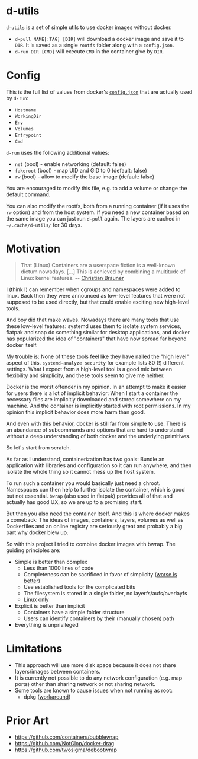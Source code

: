 # d-utils

`d-utils` is a set of simple utils to use docker images without docker.

-	`d-pull NAME[:TAG] [DIR]` will download a docker image and save it to `DIR`.
	It is saved as a single `rootfs` folder along with a `config.json`.
-	`d-run DIR [CMD]` will execute `CMD` in the container give by `DIR`.

# Config

This is the full list of values from docker's
[`config.json`](https://github.com/opencontainers/image-spec/blob/main/config.md)
that are actually used by `d-run`:

-	`Hostname`
-	`WorkingDir`
-	`Env`
-	`Volumes`
-	`Entrypoint`
-	`Cmd`

`d-run` uses the following additional values:

-	`net` (bool) - enable networking (default: false)
-	`fakeroot` (bool) - map UID and GID to 0 (default: false)
-	`rw` (bool) - allow to modify the base image (default: false)

You are encouraged to modify this file, e.g. to add a volume or change the
default command.

You can also modify the rootfs, both from a running container (if it uses the
`rw` option) and from the host system. If you need a new container based on the
same image you can just run `d-pull` again. The layers are cached in
`~/.cache/d-utils/` for 30 days.

# Motivation

>	That (Linux) Containers are a userspace fiction is a well-known dictum
>	nowadays. […] This is achieved by combining a multitude of Linux kernel
> features.
> -- [Christian Brauner](https://people.kernel.org/brauner/the-seccomp-notifier-new-frontiers-in-unprivileged-container-development)

I (think I) can remember when cgroups and namespaces were added to linux. Back
then they were announced as low-level features that were not supposed to be
used directly, but that could enable exciting new high-level tools.

And boy did that make waves. Nowadays there are many tools that use these
low-level features: systemd uses them to isolate system services, flatpak and
snap do something similar for desktop applications, and docker has popularized
the idea of "containers" that have now spread far beyond docker itself.

My trouble is: None of these tools feel like they have nailed the "high level"
aspect of this. `systemd-analyze security` for example lists 80 (!) different
settings. What I expect from a high-level tool is a good mix between
flexibility and simplicity, and these tools seem to give me neither.

Docker is the worst offender in my opinion. In an attempt to make it easier for
users there is a lot of implicit behavior: When I start a container the
necessary files are implicitly downloaded and stored somewhere on my machine.
And the container is implicitly started with root permissions. In my opinion
this implicit behavior does more harm than good.

And even with this behavior, docker is still far from simple to use. There is
an abundance of subcommands and options that are hard to understand without a
deep understanding of both docker and the underlying primitives.

So let's start from scratch.

As far as I understand, containerization has two goals: Bundle an application
with libraries and configuration so it can run anywhere, and then isolate the
whole thing so it cannot mess up the host system.

To run such a container you would basically just need a chroot. Namespaces can
then help to further isolate the container, which is good but not essential.
`bwrap` (also used in flatpak) provides all of that and actually has good UX,
so we are up to a promising start.

But then you also need the container itself. And this is where docker makes a
comeback: The ideas of images, containers, layers, volumes as well as
Dockerfiles and an online registry are seriously great and probably a big part
why docker blew up.

So with this project I tried to combine docker images with bwrap. The guiding
principles are:

-	Simple is better than complex
	-	Less than 1000 lines of code
	-	Completeness can be sacrificed in favor of simplicity
		([worse is better](https://www.jwz.org/doc/worse-is-better.html))
	-	Use established tools for the complicated bits
	-	The filesystem is stored in a single folder, no layerfs/aufs/overlayfs
	-	Linux only
-	Explicit is better than implicit
	-	Containers have a simple folder structure
	-	Users can identify containers by their (manually chosen) path
-	Everything is unprivileged

# Limitations

-	This approach will use more disk space because it does not share
	layers/images between containers.
-	It is currently not possible to do any network configuration (e.g. map ports)
	other than sharing network or not sharing network.
-	Some tools are known to cause issues when not running as root:
	-	dpkg ([workaround](https://github.com/opencontainers/runc/issues/2517#issuecomment-1030859646))

# Prior Art

-	https://github.com/containers/bubblewrap
-	https://github.com/NotGlop/docker-drag
-	https://github.com/twosigma/debootwrap
